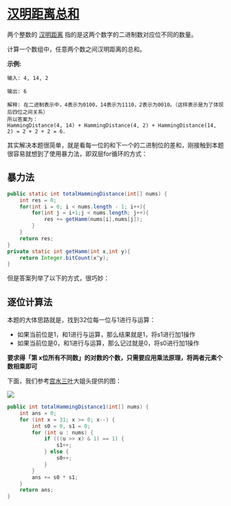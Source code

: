 # [汉明距离总和](https://leetcode-cn.com/problems/total-hamming-distance/)

两个整数的 [汉明距离](https://baike.baidu.com/item/汉明距离/475174?fr=aladdin) 指的是这两个数字的二进制数对应位不同的数量。

计算一个数组中，任意两个数之间汉明距离的总和。

**示例:**

```
输入: 4, 14, 2

输出: 6

解释: 在二进制表示中，4表示为0100，14表示为1110，2表示为0010。（这样表示是为了体现后四位之间关系）
所以答案为：
HammingDistance(4, 14) + HammingDistance(4, 2) + HammingDistance(14, 2) = 2 + 2 + 2 = 6.
```



其实解决本题很简单，就是看每一位的和下一个的二进制位的差和，刚接触到本题很容易就想到了使用暴力法，即双层for循环的方式：

## 暴力法

```java
public static int totalHammingDistance(int[] nums) {
    int res = 0;
    for(int i = 0; i < nums.length - 1; i++){
        for(int j = i+1;j < nums.length; j++){
            res += getHamm(nums[i],nums[j]);
        }
    }
    return res;
}
private static int getHamm(int x,int y){
    return Integer.bitCount(x^y);
}
```



但是答案列举了以下的方式，很巧妙：

## 逐位计算法

本题的大体思路就是，找到32位每一位与1进行与运算：

+ 如果当前位是1，和1进行与运算，那么结果就是1，将s1进行加1操作
+ 如果当前位是0，和1进行与运算，那么记过就是0，将s0进行加1操作

**要求得「第 x位所有不同数」的对数的个数，只需要应用乘法原理，将两者元素个数相乘即可**

下面，我们参考[宫水三叶](https://leetcode-cn.com/u/ac_oier/)大姐头提供的图：

![](http://image.tinx.top/20210528114032.png)

```java
public int totalHammingDistance1(int[] nums) {
    int ans = 0;
    for (int x = 31; x >= 0; x--) {
        int s0 = 0, s1 = 0;
        for (int u : nums) {
            if (((u >> x) & 1) == 1) {
                s1++;
            } else {
                s0++;
            }  
        }
        ans += s0 * s1;
    }
    return ans;
}
```

